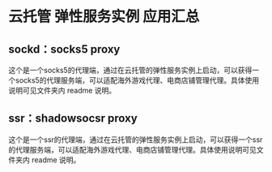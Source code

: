 # 云托管 弹性服务实例 应用汇总


## sockd：socks5 proxy

这个是一个socks5的代理端，通过在云托管的弹性服务实例上启动，可以获得一个socks5的代理服务端，可以适配海外游戏代理、电商店铺管理代理。具体使用说明可见文件夹内 readme 说明。

## ssr：shadowsocsr proxy

这个是一个ssr的代理端，通过在云托管的弹性服务实例上启动，可以获得一个ssr的代理服务端，可以适配海外游戏代理、电商店铺管理代理。具体使用说明可见文件夹内 readme 说明。
